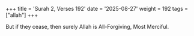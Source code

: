 +++
title = 'Surah 2, Verses 192'
date = '2025-08-27'
weight = 192
tags = ["allah"]
+++

But if they cease, then surely Allah is All-Forgiving, Most Merciful.
